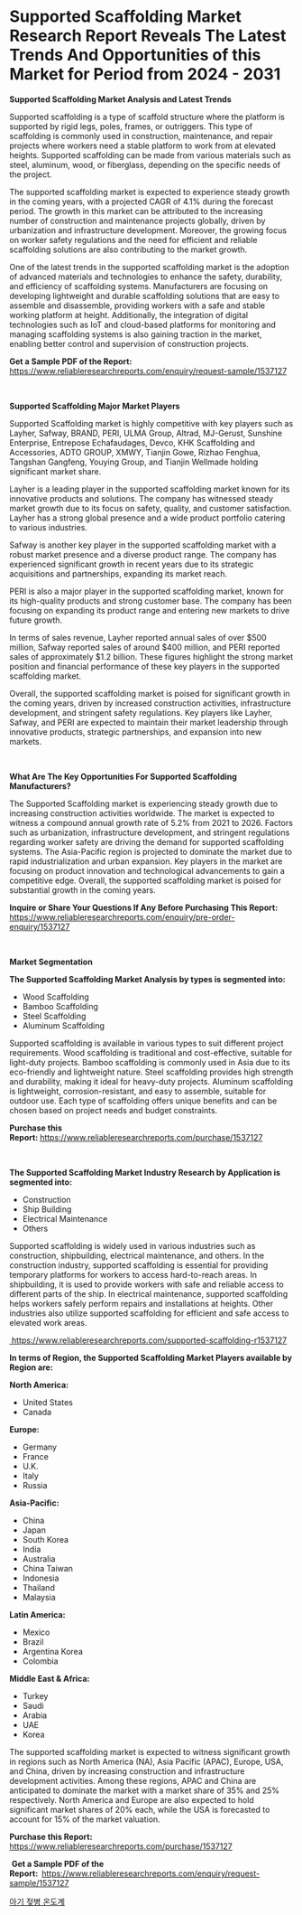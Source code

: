 <p><h1>Supported Scaffolding Market Research Report Reveals The Latest Trends And Opportunities of this Market for Period from 2024 - 2031</h1></p><p><strong>Supported Scaffolding Market Analysis and Latest Trends</strong></p>
<p><p>Supported scaffolding is a type of scaffold structure where the platform is supported by rigid legs, poles, frames, or outriggers. This type of scaffolding is commonly used in construction, maintenance, and repair projects where workers need a stable platform to work from at elevated heights. Supported scaffolding can be made from various materials such as steel, aluminum, wood, or fiberglass, depending on the specific needs of the project.</p><p>The supported scaffolding market is expected to experience steady growth in the coming years, with a projected CAGR of 4.1% during the forecast period. The growth in this market can be attributed to the increasing number of construction and maintenance projects globally, driven by urbanization and infrastructure development. Moreover, the growing focus on worker safety regulations and the need for efficient and reliable scaffolding solutions are also contributing to the market growth.</p><p>One of the latest trends in the supported scaffolding market is the adoption of advanced materials and technologies to enhance the safety, durability, and efficiency of scaffolding systems. Manufacturers are focusing on developing lightweight and durable scaffolding solutions that are easy to assemble and disassemble, providing workers with a safe and stable working platform at height. Additionally, the integration of digital technologies such as IoT and cloud-based platforms for monitoring and managing scaffolding systems is also gaining traction in the market, enabling better control and supervision of construction projects.</p></p>
<p><strong>Get a Sample PDF of the Report:&nbsp;</strong> <a href="https://www.reliableresearchreports.com/enquiry/request-sample/1537127">https://www.reliableresearchreports.com/enquiry/request-sample/1537127</a></p>
<p>&nbsp;</p>
<p><strong>Supported Scaffolding Major Market Players</strong></p>
<p><p>Supported Scaffolding market is highly competitive with key players such as Layher, Safway, BRAND, PERI, ULMA Group, Altrad, MJ-Gerust, Sunshine Enterprise, Entrepose Echafaudages, Devco, KHK Scaffolding and Accessories, ADTO GROUP, XMWY, Tianjin Gowe, Rizhao Fenghua, Tangshan Gangfeng, Youying Group, and Tianjin Wellmade holding significant market share.</p><p>Layher is a leading player in the supported scaffolding market known for its innovative products and solutions. The company has witnessed steady market growth due to its focus on safety, quality, and customer satisfaction. Layher has a strong global presence and a wide product portfolio catering to various industries.</p><p>Safway is another key player in the supported scaffolding market with a robust market presence and a diverse product range. The company has experienced significant growth in recent years due to its strategic acquisitions and partnerships, expanding its market reach.</p><p>PERI is also a major player in the supported scaffolding market, known for its high-quality products and strong customer base. The company has been focusing on expanding its product range and entering new markets to drive future growth.</p><p>In terms of sales revenue, Layher reported annual sales of over $500 million, Safway reported sales of around $400 million, and PERI reported sales of approximately $1.2 billion. These figures highlight the strong market position and financial performance of these key players in the supported scaffolding market.</p><p>Overall, the supported scaffolding market is poised for significant growth in the coming years, driven by increased construction activities, infrastructure development, and stringent safety regulations. Key players like Layher, Safway, and PERI are expected to maintain their market leadership through innovative products, strategic partnerships, and expansion into new markets.</p></p>
<p>&nbsp;</p>
<p><strong>What Are The Key Opportunities For Supported Scaffolding Manufacturers?</strong></p>
<p><p>The Supported Scaffolding market is experiencing steady growth due to increasing construction activities worldwide. The market is expected to witness a compound annual growth rate of 5.2% from 2021 to 2026. Factors such as urbanization, infrastructure development, and stringent regulations regarding worker safety are driving the demand for supported scaffolding systems. The Asia-Pacific region is projected to dominate the market due to rapid industrialization and urban expansion. Key players in the market are focusing on product innovation and technological advancements to gain a competitive edge. Overall, the supported scaffolding market is poised for substantial growth in the coming years.</p></p>
<p><strong>Inquire or Share Your Questions If Any Before Purchasing This Report:</strong> <a href="https://www.reliableresearchreports.com/enquiry/pre-order-enquiry/1537127">https://www.reliableresearchreports.com/enquiry/pre-order-enquiry/1537127</a></p>
<p>&nbsp;</p>
<p><strong>Market Segmentation</strong></p>
<p><strong>The Supported Scaffolding Market Analysis by types is segmented into:</strong></p>
<p><ul><li>Wood Scaffolding</li><li>Bamboo Scaffolding</li><li>Steel Scaffolding</li><li>Aluminum Scaffolding</li></ul></p>
<p><p>Supported scaffolding is available in various types to suit different project requirements. Wood scaffolding is traditional and cost-effective, suitable for light-duty projects. Bamboo scaffolding is commonly used in Asia due to its eco-friendly and lightweight nature. Steel scaffolding provides high strength and durability, making it ideal for heavy-duty projects. Aluminum scaffolding is lightweight, corrosion-resistant, and easy to assemble, suitable for outdoor use. Each type of scaffolding offers unique benefits and can be chosen based on project needs and budget constraints.</p></p>
<p><strong>Purchase this Report:&nbsp;</strong><a href="https://www.reliableresearchreports.com/purchase/1537127">https://www.reliableresearchreports.com/purchase/1537127</a></p>
<p>&nbsp;</p>
<p><strong>The Supported Scaffolding Market Industry Research by Application is segmented into:</strong></p>
<p><ul><li>Construction</li><li>Ship Building</li><li>Electrical Maintenance</li><li>Others</li></ul></p>
<p><p>Supported scaffolding is widely used in various industries such as construction, shipbuilding, electrical maintenance, and others. In the construction industry, supported scaffolding is essential for providing temporary platforms for workers to access hard-to-reach areas. In shipbuilding, it is used to provide workers with safe and reliable access to different parts of the ship. In electrical maintenance, supported scaffolding helps workers safely perform repairs and installations at heights. Other industries also utilize supported scaffolding for efficient and safe access to elevated work areas.</p></p>
<p><a href="https://www.reliableresearchreports.com/supported-scaffolding-r1537127">&nbsp;https://www.reliableresearchreports.com/supported-scaffolding-r1537127</a></p>
<p><strong>In terms of Region, the Supported Scaffolding Market Players available by Region are:</strong></p>
<p>
    <p> <strong> North America: </strong>
        <ul>
            <li>United States</li>
            <li>Canada</li>
        </ul>
        </p> 
    <p> <strong> Europe: </strong>
        <ul>
            <li>Germany</li>
            <li>France</li>
            <li>U.K.</li>
            <li>Italy</li>
            <li>Russia</li>
        </ul>
        </p> 
    <p> <strong> Asia-Pacific: </strong>
        <ul>
            <li>China</li>
            <li>Japan</li>
            <li>South Korea</li>
            <li>India</li>
            <li>Australia</li>
            <li>China Taiwan</li>
            <li>Indonesia</li>
            <li>Thailand</li>
            <li>Malaysia</li>
        </ul>
        </p> 
    <p> <strong> Latin America: </strong>
        <ul>
            <li>Mexico</li>
            <li>Brazil</li>
            <li>Argentina Korea</li>
            <li>Colombia</li>
        </ul>
        </p> 
    <p> <strong> Middle East & Africa: </strong>
        <ul>
            <li>Turkey</li>
            <li>Saudi</li>
            <li>Arabia</li>
            <li>UAE</li>
            <li>Korea</li>
        </ul>
    </p>
    </p>
<p><p>The supported scaffolding market is expected to witness significant growth in regions such as North America (NA), Asia Pacific (APAC), Europe, USA, and China, driven by increasing construction and infrastructure development activities. Among these regions, APAC and China are anticipated to dominate the market with a market share of 35% and 25% respectively. North America and Europe are also expected to hold significant market shares of 20% each, while the USA is forecasted to account for 15% of the market valuation.</p></p>
<p><strong>Purchase this Report: </strong><a href="https://www.reliableresearchreports.com/purchase/1537127">https://www.reliableresearchreports.com/purchase/1537127</a></p>
<p>&nbsp;<strong>Get a Sample PDF of the Report:&nbsp;&nbsp;</strong><a href="https://www.reliableresearchreports.com/enquiry/request-sample/1537127">https://www.reliableresearchreports.com/enquiry/request-sample/1537127</a></p>
<p><strong></strong></p>
<p><p><a href="https://github.com/rrmadityapu/Market-Research-Report-List-1/blob/main/3201248171786.md">아기 젖병 온도계</a></p></p>